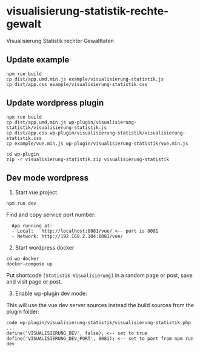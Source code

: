 # visualisierung-statistik-rechte-gewalt
Visualisierung Statistik rechter Gewalttaten


## Update example

```
npm run build
cp dist/app.umd.min.js example/visualisierung-statistik.js
cp dist/app.css example/visualisierung-statistik.css
```

## Update wordpress plugin

```
npm run build
cp dist/app.umd.min.js wp-plugin/visualisierung-statistik/visualisierung-statistik.js
cp dist/app.css wp-plugin/visualisierung-statistik/visualisierung-statistik.css
cp example/vue.min.js wp-plugin/visualisierung-statistik/vue.min.js

cd wp-plugin
zip -r visualisierung-statistik.zip visualisierung-statistik
```

## Dev mode wordpress

1. Start vue project

```
npm run dev
```

Find and copy service port number:

```
  App running at:
  - Local:   http://localhost:8081/vue/ <-- port is 8081
  - Network: http://192.168.2.104:8081/vue/
```

2. Start wordpress docker

```
cd wp-docker
docker-compose up
```

Put shortcode `[Statistik-Visualisierung]` in a random page or post, save and visit page or post.

3. Enable wp-plugin dev mode:

This will use the vue dev server sources instead the build sources from the plugin folder:

```
code wp-plugin/visualisierung-statistik/visualisierung-statistik.php
...
define('VISUALISIERUNG_DEV', false); <-- set to true
define('VISUALISIERUNG_DEV_PORT', 8081); <-- set to port from npm run dev

```
